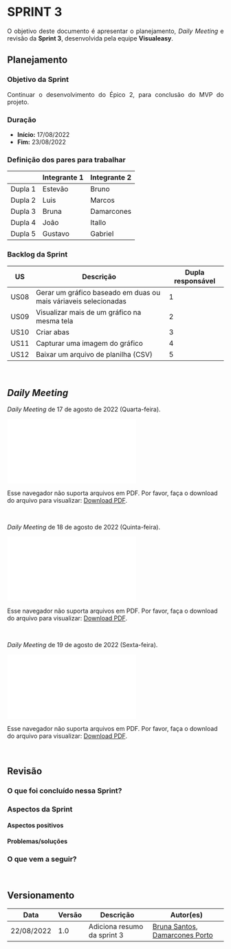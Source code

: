 # SPRINT 3

<p align = "justify">O objetivo deste documento é apresentar o planejamento, <i>Daily Meeting</i> e revisão da <b>Sprint 3</b>, desenvolvida pela equipe <b>Visualeasy</b>.</p>


## Planejamento

### Objetivo da Sprint

<p align = "justify">Continuar o desenvolvimento do Épico 2, para conclusão do MVP do projeto.</p>

### Duração

+ <b>Início:</b> 17/08/2022
+ <b>Fim:</b> 23/08/2022

### Definição dos pares para trabalhar

| |Integrante 1|Integrante 2|
|-|------------|------------|
|Dupla 1|Estevão|Bruno|
|Dupla 2|Luis|Marcos|
|Dupla 3|Bruna|Damarcones|
|Dupla 4|João|Itallo|
|Dupla 5|Gustavo|Gabriel|

### Backlog da Sprint

|US|Descrição|Dupla responsável|
|--|---------|-----------------|
|US08|Gerar um gráfico baseado em duas ou mais váriaveis selecionadas|1|
|US09|Visualizar mais de um gráfico na mesma tela|2|
|US10|Criar abas|3|
|US11|Capturar uma imagem do gráfico|4|
|US12|Baixar um arquivo de planilha (CSV)|5|

<br>



## <i>Daily Meeting</i>

<p align = "justify"><i>Daily Meeting</i> de 17 de agosto de 2022 (Quarta-feira).</p>

 <object data="/scrum/daily/DAILY-17_08.pdf" type="application/pdf" width="690px" height="400px">
<embed src="/scrum/daily/DAILY-17_08.pdf">
        <p>Esse navegador não suporta arquivos em PDF. Por favor, faça o download do arquivo para visualizar: <a href="/scrum/daily/DAILY-17_08.pdf">Download PDF</a>.</p>
    </embed>
</object>

<br>


<p align = "justify"><i>Daily Meeting</i> de 18 de agosto de 2022 (Quinta-feira).</p>

 <object data="/scrum/daily/DAILY-18_08.pdf" type="application/pdf" width="690px" height="400px">
<embed src="/scrum/daily/DAILY-18_08.pdf">
        <p>Esse navegador não suporta arquivos em PDF. Por favor, faça o download do arquivo para visualizar: <a href="/scrum/daily/DAILY-18_08.pdf">Download PDF</a>.</p>
    </embed>
</object>

<br>


<p align = "justify"><i>Daily Meeting</i> de 19 de agosto de 2022 (Sexta-feira).</p>

 <object data="/scrum/daily/DAILY-19_08.pdf" type="application/pdf" width="690px" height="400px">
<embed src="/scrum/daily/DAILY-19_08.pdf">
        <p>Esse navegador não suporta arquivos em PDF. Por favor, faça o download do arquivo para visualizar: <a href="/scrum/daily/DAILY-19_08.pdf">Download PDF</a>.</p>
    </embed>
</object>

<br>



## Revisão

### O que foi concluído nessa Sprint?

<p align = "justify"></p>


### Aspectos da Sprint

#### Aspectos positivos

<p align = "justify"></p>


#### Problemas/soluções

<p align = "justify"></p>


### O que vem a seguir?

<p align = "justify"></p>

<br>

## Versionamento

| Data | Versão | Descrição | Autor(es) |
|------|--------|-----------|-----------|
|22/08/2022|1.0 |Adiciona resumo da sprint 3|[Bruna Santos](https://github.com/brunaalmeidasantos), [Damarcones Porto](https://github.com/damarcones)|